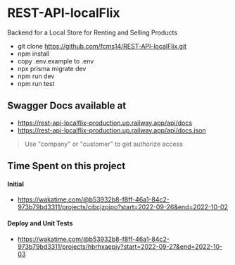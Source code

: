 # REST-API-localFlix
Backend for a Local Store for Renting and Selling Products

* git clone https://github.com/fcms14/REST-API-localFlix.git
* npm install
* copy .env.example to .env
* npx prisma migrate dev
* npm run dev
* npm run test

## Swagger Docs available at
* https://rest-api-localflix-production.up.railway.app/api/docs
* https://rest-api-localflix-production.up.railway.app/api/docs.json
> Use "company" or "customer" to get authorize access

## Time Spent on this project
#### Initial
* https://wakatime.com/@b53932b8-f8ff-46a1-84c2-973b79bd3311/projects/cibcjzpipo?start=2022-09-26&end=2022-10-02 
#### Deploy and Unit Tests
* https://wakatime.com/@b53932b8-f8ff-46a1-84c2-973b79bd3311/projects/hbrhxaepjy?start=2022-09-27&end=2022-10-03
